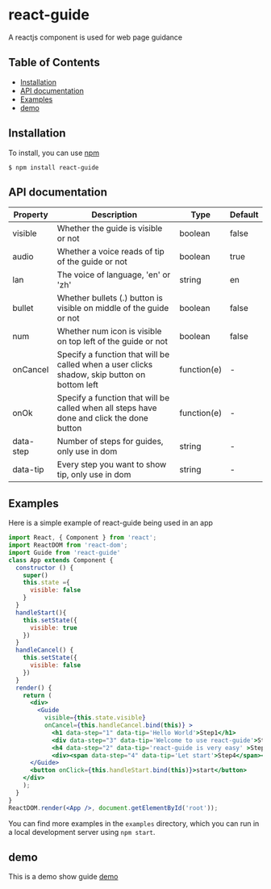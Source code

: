 # react-guide
A reactjs component is used for web page guidance

## Table of Contents

* [Installation](#installation)
* [API documentation](#api-documentation)
* [Examples](#examples)
* [demo](#demo)

## Installation

To install, you can use [npm](https://npmjs.org/) 


    $ npm install react-guide

## API documentation

| Property | Description | Type | Default |
| --------- | ----------- | ---- | ------- |
| visible | Whether the guide is visible or not | boolean | false |
| audio | Whether a voice reads of tip  of the guide or not | boolean | true |
| lan | The voice of language, 'en' or 'zh' | string | en |
| bullet | Whether bullets (.) button is visible on middle of the guide or not | boolean | false |
| num | Whether num icon is visible on top left of the guide or not | boolean | false |
| onCancel | Specify a function that will be called when a user clicks shadow, skip button on bottom left | function(e) | - |
| onOk | Specify a function that will be called when all steps have done and click the done button | function(e) | - |
| data-step | Number of steps for guides, only use in dom | string | - |
| data-tip | Every step you want to show tip, only use in dom  | string | - |

## Examples

Here is a simple example of react-guide being used in an app

```jsx
import React, { Component } from 'react';
import ReactDOM from 'react-dom';
import Guide from 'react-guide'
class App extends Component {
  constructor () {
    super()
    this.state ={
      visible: false
    }
  }
  handleStart(){
    this.setState({
      visible: true
    })
  }
  handleCancel() {
    this.setState({
      visible: false
    })
  }
  render() {
    return (
      <div>
        <Guide 
          visible={this.state.visible} 
          onCancel={this.handleCancel.bind(this)} >
            <h1 data-step="1" data-tip='Hello World'>Step1</h1>
            <div data-step="3" data-tip='Welcome to use react-guide'>Step3</div>
            <h4 data-step="2" data-tip='react-guide is very easy' >Step2</h4>
            <div><span data-step="4" data-tip='Let start'>Step4</span></div>
      </Guide>
      <button onClick={this.handleStart.bind(this)}>start</button>
    </div>
    );
  }
}
ReactDOM.render(<App />, document.getElementById('root'));
```
You can find more examples in the `examples` directory, which you can run in a
local development server using `npm start`.

## demo

This is a demo show guide [demo](http://www.goingtrace.com/) 

